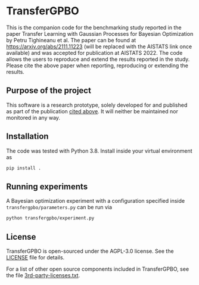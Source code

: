# TransferGPBO

This is the companion code for the benchmarking study reported in the paper
Transfer Learning with Gaussian Processes for Bayesian Optimization 
by Petru Tighineanu et al. The paper can be found at 
https://arxiv.org/abs/2111.11223 (will be replaced with the AISTATS link once available) 
and was accepted for publication at AISTATS 2022. The code allows the users to 
reproduce and extend the results reported in the study. Please cite the above paper 
when reporting, reproducing or extending the results.

## Purpose of the project
This software is a research prototype, solely developed for and published as
part of the publication [cited above](https://arxiv.org/abs/2111.11223). It will 
neither be maintained nor monitored in any way.

## Installation
The code was tested with Python 3.8. Install inside your virtual environment as
```bash
pip install .
```

## Running experiments
A Bayesian optimization experiment with a configuration
specified inside `transfergpbo/parameters.py`
can be run via
```bash
python transfergpbo/experiment.py
```
 
## License
TransferGPBO is open-sourced under the AGPL-3.0 license. See the
[LICENSE](LICENSE) file for details.

For a list of other open source components included in TransferGPBO, see the
file [3rd-party-licenses.txt](3rd-party-licenses.txt).

